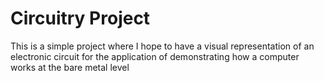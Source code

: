 # Circuitry Project

This is a simple project where I hope to have a visual representation of an
electronic circuit for the application of demonstrating how a computer works
at the bare metal level
